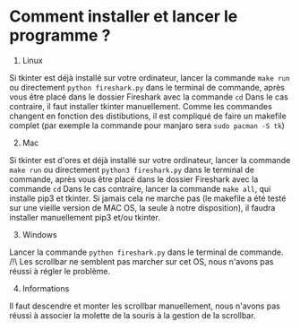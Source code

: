 # Comment installer et lancer le programme ?

1. Linux

Si tkinter est déjà installé sur votre ordinateur, lancer la commande `make run` ou directement `python fireshark.py` dans le terminal de commande, après vous être placé dans le dossier Fireshark avec la commande `cd`
Dans le cas contraire, il faut installer tkinter manuellement. Comme les commandes changent en fonction des distibutions, il est compliqué de faire un makefile complet (par exemple la commande pour manjaro sera `sudo pacman -S tk`)

2. Mac

Si tkinter est d'ores et déjà installé sur votre ordinateur, lancer la commande `make run` ou directement `python3 fireshark.py` dans le terminal de commande, après vous être placé dans le dossier Fireshark avec la commande `cd`
Dans le cas contraire, lancer la commande `make all`, qui installe pip3 et tkinter. Si jamais cela ne marche pas (le makefile a été testé sur une vieille version de MAC OS, la seule à notre disposition), il faudra installer manuellement pip3 et/ou tkinter.

3. Windows

Lancer la commande `python fireshark.py` dans le terminal de commande. /!\ Les scrollbar ne semblent pas marcher sur cet OS, nous n'avons pas réussi à régler le problème.


4. Informations

Il faut descendre et monter les scrollbar manuellement, nous n'avons pas réussi à associer la molette de la souris à la gestion de la scrollbar.